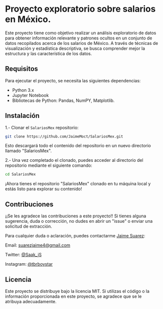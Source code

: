 # Proyecto exploratorio sobre salarios en México.

Este proyecto tiene como objetivo realizar un análisis exploratorio de datos para obtener información relevante y patrones ocultos en un conjunto de datos recopilados acerca de los salarios de México.
A través de técnicas de visualización y estadística descriptiva, se busca comprender mejor la estructura y las característica de los datos. 

## Requisitos 
Para ejecutar el proyecto, se necesita las siguientes dependencias:
- Python 3.x
- Jupyter Notebook
- Bibliotecas de Python: Pandas, NumPY, Matplotlib. 

## Instalación
1.- Clonar el `SalariosMex` repositorio:
```bash
git clone https://github.com/JaimeMoct/SalariosMex.git
```
Esto descargará todo el contenido del repositorio en un nuevo directorio llamado "SalariosMex".

2.- Una vez completado el clonado, puedes acceder al directorio del repositorio mediante el siguiente comando:
```bash
cd SalariosMex
```
¡Ahora tienes el repositorio "SalariosMex" clonado en tu máquina local y estás listo para explorar su contenido!

## Contribuciones
¡¡Se les agradece las contribuciones a este proyecto!!
Si tienes alguna sugerencia, duda o corrección, no dudes en abrir un "issue" o enviar una solicitud de extracción. 

Para cualquier duda o aclaración, puedes contactarme [Jaime Suarez](https://github.com/JaimeMoc):

Email: suarezjaime4@gmail.com

Twitter: [@Saak_jS](https://twitter.com/Saak_jS)

Instagram: [@tbrboystar](https://www.instagram.com/tbrboystar/)

## Licencia
Este proyecto se distribuye bajo la licencia MIT. Si utilizas el código o la información proporcionada en este proyecto, se agradece que se le atribuya adecuadamente.
